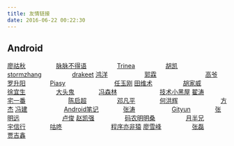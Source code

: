 ```yaml
---
title: 友情链接
date: 2016-06-22 00:22:30
---
```


## Android

[廖祜秋][1]　　　　　[脉脉不得语][2]　　　　　[Trinea][3]　　　　　[胡凯][4]　　　　　[stormzhang][5]　　　　　[drakeet][6]
[鸿洋][7]　　　　　　[郭霖][8]　　　　　　　　[高爷][9]　　　　　　[罗升阳][10]　　　　[Piasy][11]　　　　　　　　[任玉刚][12]
[田维术][13]　　　　　[胡家威][14]　　　　　　　[徐宜生][15]　　　　　[大头鬼][16]　　　　[冯森林][17]　　　　　　　[技术小黑屋][18]
[翟涛][19]　　　　　　[宅一番][20]　　　　　　　[陈启超][21]　　　　　[邓凡平][22]　　　　[何洪辉][23]　　　　　　　[方杰][24]
[冯建][25]　　　　　　[Android笔记][26]　　　　[张涛][27]　　　　　　[Gityun][28]　　　　[张明远][29]　　　　　　　[卢俊][30]
[赵凯强][31]　　　　　[码农明明桑][32]　　　　　[月半兄][33]　　　　　[宇信行][34]　　　　[咕咚][35]　　　　　　　　[程序亦非猿][36]
[廖雪峰][37]　　　　　[张磊][38]　　　　　　　　[贾吉鑫][39]


[1]: https://www.liaohuqiu.net/
[2]: http://www.androidweekly.cn/tag/androiddevweekly/
[3]: http://www.trinea.cn/
[4]: http://hukai.me/
[5]: http://stormzhang.com/
[6]: http://drakeet.me/
[7]: http://blog.csdn.net/lmj623565791/
[8]: http://blog.csdn.net/guolin_blog
[9]: http://androidperformance.com/
[10]: http://blog.csdn.net/Luoshengyang
[11]: https://blog.piasy.com/
[12]: http://blog.csdn.net/singwhatiwanna
[13]: http://weishu.me/
[14]: https://hujiaweibujidao.github.io/
[15]: http://blog.csdn.net/eclipsexys
[16]: http://blog.csdn.net/lzyzsd
[17]: http://blog.oasisfeng.com/
[18]: http://droidyue.com/
[19]: https://seniorzhai.github.io/
[20]: http://blog.zhaiyifan.cn/
[21]: http://chenqichao.me/
[22]: http://blog.csdn.net/innost/
[23]: http://blog.csdn.net/bboyfeiyu
[24]: https://blog.fangjie.info/
[25]: http://jayfeng.com/
[26]: http://www.race604.com/
[27]: https://www.kymjs.com/
[28]: http://gityuan.com/
[29]: https://zmywly8866.github.io/
[30]: http://ticktick.blog.51cto.com/
[31]: http://blog.csdn.net/zhaokaiqiang1992
[32]: http://blog.isming.me/
[33]: https://yueban.github.io/
[34]: https://yuxingxin.com/
[35]: http://gudong.name/
[36]: http://yifeiyuan.me/
[37]: http://www.liaoxuefeng.com/
[38]: http://baronzhang.com/
[39]: http://jiajixin.cn/
